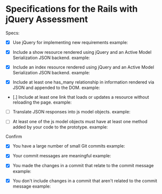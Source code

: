 # Specifications for the Rails with jQuery Assessment

Specs:
- [x] Use jQuery for implementing new requirements
example: 

- [X] Include a show resource rendered using jQuery and an Active Model Serialization JSON backend.
example: 

- [X] Include an index resource rendered using jQuery and an Active Model Serialization JSON backend.
example: 

- [X] Include at least one has_many relationship in information rendered via JSON and appended to the DOM.
example: 

- [.] Include at least one link that loads or updates a resource without reloading the page.
example: 

- [ ] Translate JSON responses into js model objects.
example: 

- [ ] At least one of the js model objects must have at least one method added by your code to the prototype.
example: 


Confirm
- [X] You have a large number of small Git commits
example: 

- [X] Your commit messages are meaningful
example: 

- [X] You made the changes in a commit that relate to the commit message
example: 

- [X] You don't include changes in a commit that aren't related to the commit message
example: 

